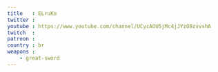 ```yaml
---
title   : ELruKo
twitter :
youtube : https://www.youtube.com/channel/UCycAOU5jMc4jJYzO8zvvxhA
twitch  :
patreon :
country : br
weapons :
    - great-sword
---
```

